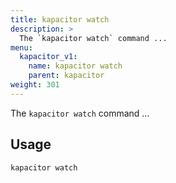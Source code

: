 ```yaml
---
title: kapacitor watch
description: >
  The `kapacitor watch` command ...
menu:
  kapacitor_v1:
    name: kapacitor watch
    parent: kapacitor
weight: 301
---
```


The `kapacitor watch` command ...

## Usage

```sh
kapacitor watch
```
